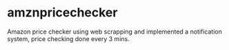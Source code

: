 # amznpricechecker
Amazon price checker using web scrapping and implemented a notification system, price checking done every 3 mins.
